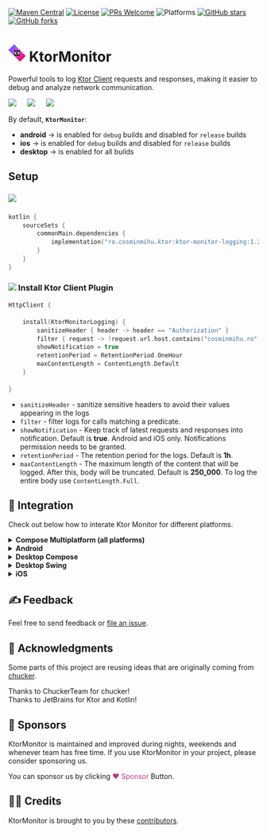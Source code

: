 [![Maven Central](https://img.shields.io/maven-central/v/ro.cosminmihu.ktor/ktor-monitor-logging?label=Maven%20Central&link=https://search.maven.org/artifact/ro.cosminmihu.ktor/ktor-monitor-logging/)](https://search.maven.org/artifact/ro.cosminmihu.ktor/ktor-monitor-logging)
[![License](https://img.shields.io/github/license/CosminMihuMDC/KtorMonitor?label=License)](https://github.com/CosminMihuMDC/KtorMonitor/blob/main/LICENSE)
[![PRs Welcome](https://img.shields.io/badge/PRs-welcome-orange.svg)](http://makeapullrequest.com)
![Platforms](https://img.shields.io/badge/Platforms-Android%20|%20iOS%20|%20JVM-brightgreen)
[![GitHub stars](https://img.shields.io/github/stars/CosminMihuMDC/KtorMonitor)](https://github.com/CosminMihuMDC/KtorMonitor)
[![GitHub forks](https://img.shields.io/github/forks/CosminMihuMDC/KtorMonitor)](https://github.com/CosminMihuMDC/KtorMonitor/fork)

# <img src="./extra/ktor_ic_launcher.svg" width="35"/> KtorMonitor
Powerful tools to log [Ktor Client](https://ktor.io/) requests and responses, making it easier to debug and analyze network communication.

<img src="extra/readme/ktormonitor_android.gif" width="200"/>
&emsp;
<img src="extra/readme/ktomonitor_ios.gif" width="210"/>
&emsp;
<img src="extra/readme/ktormonitor_desktop.gif" width="430"/>

By default, **```KtorMonitor```**:
- **android** -> is enabled for ```debug``` builds and disabled for ```release``` builds
- **ios** -> is enabled for ```debug``` builds and disabled for ```release``` builds
- **desktop** -> is enabled for all builds

## Setup

### <img src="https://upload.wikimedia.org/wikipedia/commons/6/6b/Gradle_logo.svg" width="100"/>

```kotlin
kotlin {
    sourceSets {
        commonMain.dependencies {
            implementation("ro.cosminmihu.ktor:ktor-monitor-logging:1.2.0")
        }
    }
}
```

### <img src="https://resources.jetbrains.com/storage/products/company/brand/logos/Ktor_icon.png" width="30"/> Install Ktor Client Plugin

```kotlin
HttpClient {
	
    install(KtorMonitorLogging) {  
        sanitizeHeader { header -> header == "Authorization" }  
        filter { request -> !request.url.host.contains("cosminmihu.ro") }  
        showNotification = true  
        retentionPeriod = RetentionPeriod.OneHour
        maxContentLength = ContentLength.Default
    }
    
}
```

- ```sanitizeHeader``` - sanitize sensitive headers to avoid their values appearing in the logs
- ```filter``` - filter logs for calls matching a predicate.
- ```showNotification``` - Keep track of latest requests and responses into notification. Default is **true**. Android and iOS only. Notifications permission needs to be granted.
- ```retentionPeriod``` - The retention period for the logs. Default is **1h**.
- ```maxContentLength``` - The maximum length of the content that will be logged. After this, body will be truncated. Default is **250_000**. To log the entire body use ```ContentLength.Full```.

## 🧩 Integration

Check out below how to interate Ktor Monitor for different platforms.

<details>
<summary><b>Compose Multiplatform (all platforms)</b></summary>

* Use ```KtorMonitor``` Composable

```kotlin
@Composable
fun Composable() {
    KtorMonitor()
}
```
</details>

<details>
<summary><b>Android</b></summary>

- If ```showNotifcation = true``` and **android.permission.POST_NOTIFICATIONS** is granted, the library will display a notification showing a summary of ongoing KTOR activity. Tapping on the notification launches the full ```KtorMonitor```.
- Apps can optionally use the ```KtorMonitor()``` Composable directly into own Composable code.
</details>

<details>
<summary><b>Desktop Compose</b></summary>

* Use ```KtorMonitorWindow``` Composable

```kotlin
fun main() = application {

    var showKtorMonitor by rememberSaveable { mutableStateOf(false) }
    KtorMonitorWindow(
        onCloseRequest = { showKtorMonitor = false },
        show = showKtorMonitor
    )

}
```

* Use ```KtorMonitorWindow``` Composable with ```KtorMonitorMenuItem```

```kotlin
fun main() = application {

    var showKtorMonitor by rememberSaveable { mutableStateOf(false) }
    Tray(
        icon = painterResource(Res.drawable.ic_launcher),
        menu = {
            KtorMonitorMenuItem { showKtorMonitor = true }
        }
    )

    KtorMonitorWindow(
        show = showKtorMonitor,
        onCloseRequest = { showKtorMonitor = false }
    )

}
```
</details>

<details>
<summary><b>Desktop Swing</b></summary>

* Use ```KtorMonitorPanel``` Swing Panel

```kotlin
fun main() = application {

    SwingUtilities.invokeLater {
        val frame = JFrame()
        frame.add(KtorMonitorPanel, BorderLayout.CENTER)
        frame.isVisible = true
    }

}
```
</details>

<details>
<summary><b>iOS</b></summary>

* Use ```KtorMonitorViewController```

```kotlin
fun MainViewController() = KtorMonitorViewController()
```

```swift
struct KtorMonitorView: UIViewControllerRepresentable {
    func makeUIViewController(context: Context) -> UIViewController {
        MainViewControllerKt.MainViewController()
    }

    func updateUIViewController(_ uiViewController: UIViewController, context: Context) {}
}

struct ContentView: View {
    var body: some View {
        KtorMonitorView()
                .ignoresSafeArea()
    }
}
```
</details>

## ✍️ Feedback

Feel free to send feedback or [file an issue](https://github.com/CosminMihuMDC/KtorMonitor/issues/new).

## 🙌 Acknowledgments

Some parts of this project are reusing ideas that are originally coming from [chucker](https://github.com/ChuckerTeam/chucker).

Thanks to ChuckerTeam for chucker!
<br>
Thanks to JetBrains for Ktor and Kotlin!

## 💸 Sponsors
KtorMonitor is maintained and improved during nights, weekends and whenever team has free time. If you use KtorMonitor in your project, please consider sponsoring us.

You can sponsor us by clicking <span style="color:#bf3989">♥ Sponsor</span> Button.

## 🙏🏻 Credits

KtorMonitor is brought to you by these [contributors](https://github.com/CosminMihuMDC/KtorMonitor/graphs/contributors).